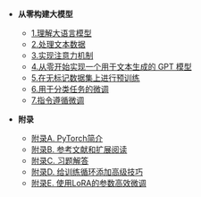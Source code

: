 - **从零构建大模型**

  - [1.理解大语言模型](./cn-Book/1.理解大语言模型.md)
  - [2.处理文本数据](./cn-Book/2.处理文本数据.md)
  - [3.实现注意力机制](./cn-Book/3.实现注意力机制.md)
  - [4.从零开始实现一个用于文本生成的 GPT 模型](./cn-Book/4.从零开始实现一个用于文本生成的%20GPT%20模型.md)
  - [5.在无标记数据集上进行预训练](./cn-Book/5.在无标记数据集上进行预训练.md)
  - [6.用于分类任务的微调](./cn-Book/6.用于分类任务的微调.md)
  - [7.指令遵循微调](./cn-Book/7.指令遵循微调.md)

- **附录**

  - [附录A. PyTorch简介](./cn-Book/附录A.PyTorch简介.md)
  - [附录B. 参考文献和扩展阅读](./cn-Book/附录B.参考文献和扩展阅读.md)
  - [附录C. 习题解答](./cn-Book/附录C.习题解答.md)
  - [附录D. 给训练循环添加高级技巧](./cn-Book/附录D.给训练循环添加高级技巧.md)
  - [附录E. 使用LoRA的参数高效微调](./cn-Book/附录E.使用LoRA的参数高效微调.md)
